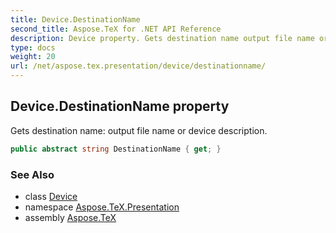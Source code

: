 ```yaml
---
title: Device.DestinationName
second_title: Aspose.TeX for .NET API Reference
description: Device property. Gets destination name output file name or device description
type: docs
weight: 20
url: /net/aspose.tex.presentation/device/destinationname/
---
```

## Device.DestinationName property

Gets destination name: output file name or device description.

```csharp
public abstract string DestinationName { get; }
```

### See Also

* class [Device](../)
* namespace [Aspose.TeX.Presentation](../../device/)
* assembly [Aspose.TeX](../../../)



